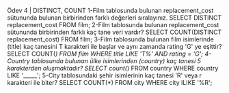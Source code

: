 Ödev 4 | DISTINCT, COUNT
1-Film tablosunda bulunan replacement_cost sütununda bulunan birbirinden farklı değerleri sıralayınız.
SELECT DISTINCT replacement_cost FROM film;
2-Film tablosunda bulunan replacement_cost sütununda birbirinden farklı kaç tane veri vardır?
SELECT COUNT(DISTINCT replacement_cost) FROM film;
3-Film tablosunda bulunan film isimlerinde (title) kaç tanesini T karakteri ile başlar ve aynı zamanda rating 'G' ye eşittir?
SELECT COUNT(*) FROM film
WHERE title LIKE 'T%' AND rating = 'G';
4-Country tablosunda bulunan ülke isimlerinden (country) kaç tanesi 5 karakterden oluşmaktadır?
SELECT count(*) FROM country
WHERE country LIKE '_____';
5-City tablosundaki şehir isimlerinin kaç tanesi 'R' veya r karakteri ile biter?
SELECT COUNT(*) FROM city
WHERE city ILIKE '%R';
